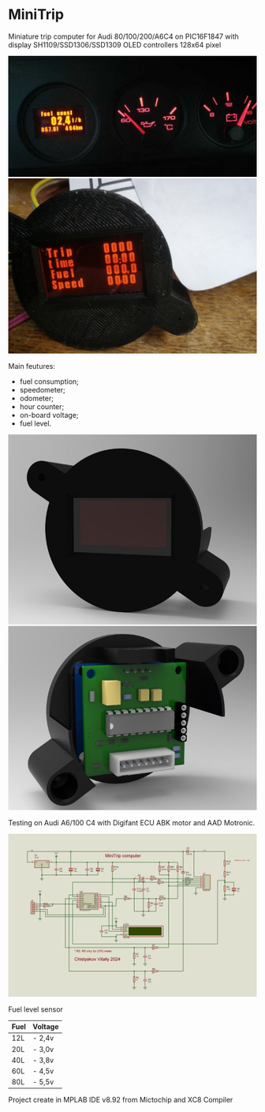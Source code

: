 # MiniTrip
Miniature trip computer for Audi 80/100/200/A6C4 on PIC16F1847 with display SH1109/SSD1306/SSD1309 OLED controllers 128x64 pixel


![MiniCheck](MiniCheck.jpg)
![Test View](P21202-175737.jpg)


Main feutures:
- fuel consumption;
- speedometer;
- odometer;
- hour counter;
- on-board voltage;
- fuel level.


![Front](MiniTrip_Front.jpg)
![Back](MiniTrip_Back.jpg)


Testing on Audi A6/100 C4 with Digifant ECU ABK motor and AAD Motronic.



![Schem](PCB/schematic.gif)

Fuel level sensor

|Fuel	|	Voltage|
|-----	|------		|
|12L	| 	- 2,4v|
|20L	|	- 3,0v|
|40L	|	 - 3,8v|
|60L	|	 - 4,5v|
|80L	|	 - 5,5v|

Project create in MPLAB IDE v8.92 from Mictochip and XC8 Compiler
